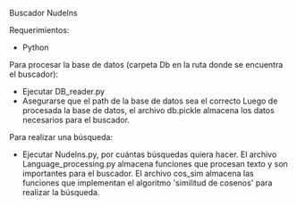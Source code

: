 Buscador Nudelns

Requerimientos:
- Python

Para procesar la base de datos (carpeta Db en la ruta donde se encuentra el buscador):
- Ejecutar DB_reader.py
- Asegurarse que el path de la base de datos sea el correcto
Luego de procesada la base de datos, el archivo db.pickle almacena los datos necesarios para el buscador.

Para realizar una búsqueda:
- Ejecutar Nudelns.py, por cuántas búsquedas quiera hacer. El archivo Language_processing.py almacena funciones que procesan texto y son importantes para el buscador. El archivo cos_sim almacena las funciones que implementan el algoritmo 'similitud de cosenos' para realizar la búsqueda.
